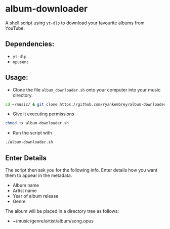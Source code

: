 # album-downloader
A shell script using `yt-dlp` to download your favourite albums from YouTube.

## Dependencies:
* `yt-dlp`
* `opusenc`

## Usage:
* Clone the file `album_downloader.sh` onto your computer into your music directory.
```bash
cd ~/music/ & git clone https://github.com/ryankembrey/album-downloader && cd ./album-downloader/
```
* Give it executing permissions 
```bash
chmod +x album-downloader.sh
```
* Run the script with 
```bash
./album-downloader.sh
```
## Enter Details
The script then ask you for the following info. Enter details how you want them to appear in the metadata.
- Album name
- Artist name
- Year of album release
- Genre

The album will be placed in a directory tree as follows:
* ~/music/genre/artist/album/song.opus
